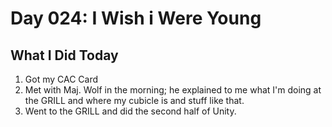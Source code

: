 # Day 024: I Wish i Were Young

## What I Did Today

1. Got my CAC Card
2. Met with Maj. Wolf in the morning; he explained to me what I'm doing at the GRILL and where my cubicle is and stuff like that.
3. Went to the GRILL and did the second half of Unity.

